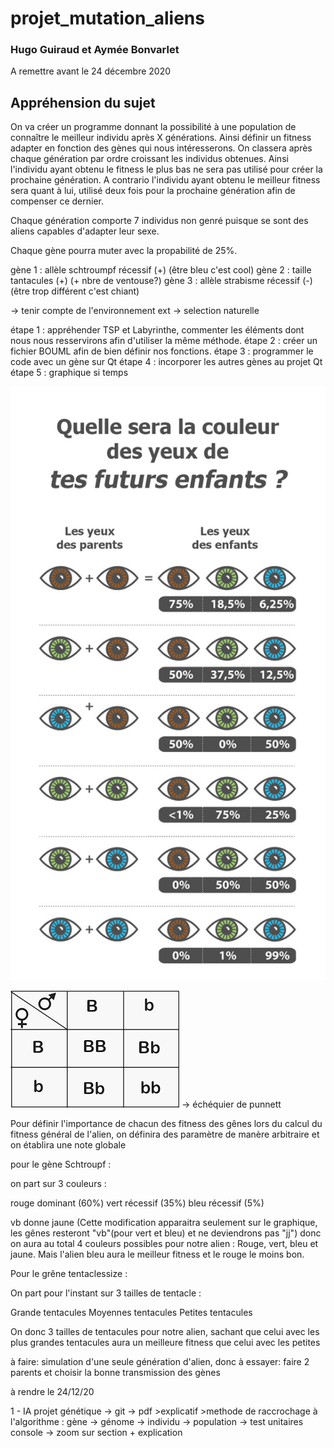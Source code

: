# projet_mutation_aliens
### Hugo Guiraud et Aymée Bonvarlet
A remettre avant le 24 décembre 2020
## Appréhension du sujet 

On va créer un programme donnant la possibilité à une population de connaître le meilleur individu après X générations. Ainsi définir un fitness adapter en fonction des gènes qui nous intéresserons. 
On classera après chaque génération par ordre croissant les individus obtenues. 
Ainsi l'individu ayant obtenu le fitness le plus bas ne sera pas utilisé pour créer la prochaine génération. A contrario l'individu ayant obtenu le meilleur fitness sera quant à lui, utilisé deux fois pour la prochaine génération afin de compenser ce dernier. 

Chaque génération comporte 7 individus non genré puisque se sont des aliens capables d'adapter leur sexe.

Chaque gène pourra muter avec la propabilité de 25%.

gène 1 : allèle schtroumpf récessif (+) (être bleu c'est cool)
gène 2 : taille tantacules (+) (+ nbre de ventouse?)
gène 3 : allèle strabisme récessif (-) (être trop différent c'est chiant)

-> tenir compte de l'environnement ext
-> selection naturelle

étape 1 : appréhender TSP et Labyrinthe, commenter les éléments dont nous nous resservirons afin d'utiliser la même méthode.
étape 2 : créer un fichier BOUML afin de bien définir nos fonctions.
étape 3 :  programmer le code avec un gène sur Qt
étape 4 :  incorporer les autres gènes au projet Qt
étape 5 : graphique si temps

![Screenshot](colors_pourcents.jpg) 

![Screenshot](echequier_punett.png) 
-> échéquier de punnett



Pour définir l'importance de chacun des fitness des gênes lors du calcul du fitness général de l'alien, on définira des paramètre de manère arbitraire et on établira une note globale

pour le gène Schtroupf :

on part sur 3 couleurs :

rouge dominant (60%)
vert récessif (35%)
bleu récessif (5%)

vb donne jaune (Cette modification apparaitra seulement sur le graphique, les gênes resteront "vb"(pour vert et bleu) et ne deviendrons pas "jj")
donc on aura au total 4 couleurs possibles pour notre alien : Rouge, vert, bleu et jaune. Mais l'alien bleu aura le meilleur fitness et le rouge le moins bon.

Pour le grêne tentaclessize :

On part pour l'instant sur 3 tailles de tentacle : 

Grande tentacules 
Moyennes tentacules
Petites tentacules

On donc 3 tailles de tentacules pour notre alien, sachant que celui avec les plus grandes tentacules aura un meilleure fitness que celui avec les petites

à faire: simulation d'une seule génération d'alien, donc à essayer: faire 2 parents et choisir la bonne transmission des gènes

à rendre le 24/12/20

1 -  IA projet génétique
    -> git
    -> pdf 
    >explicatif 
    >methode de raccrochage à l'algorithme : gène -> génome -> individu -> population -> test unitaires
    console -> zoom sur section +  explication 